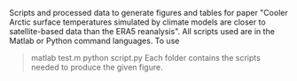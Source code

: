 Scripts and processed data to generate figures and tables for paper "Cooler Arctic surface temperatures simulated by climate models are closer to satellite-based data than the ERA5 reanalysis".
All scripts used are in the Matlab or Python command languages. To use
>matlab test.m
>python script.py
Each folder contains the scripts needed to produce the given figure.
